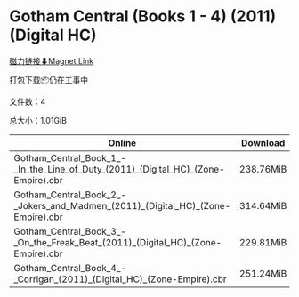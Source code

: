 # Gotham Central (Books 1 - 4) (2011) (Digital HC)

[磁力链接⬇Magnet Link](magnet:?xt=urn:btih:ba15b7d679513a2eb5cc57c3768363c78200bf48&dn=Gotham%20Central%20%28Books%201%20-%204%29%20%282011%29%20%28Digital%20HC%29)

打包下载📦仍在工事中

文件数：4

总大小：1.01GiB

Online | Download
--- | ---
Gotham\_Central\_Book\_1\_-\_In\_the\_Line\_of\_Duty\_(2011)\_(Digital\_HC)\_(Zone-Empire).cbr | 238.76MiB
Gotham\_Central\_Book\_2\_-\_Jokers\_and\_Madmen\_(2011)\_(Digital\_HC)\_(Zone-Empire).cbr | 314.64MiB
Gotham\_Central\_Book\_3\_-\_On\_the\_Freak\_Beat\_(2011)\_(Digital\_HC)\_(Zone-Empire).cbr | 229.81MiB
Gotham\_Central\_Book\_4\_-\_Corrigan\_(2011)\_(Digital\_HC)\_(Zone-Empire).cbr | 251.24MiB